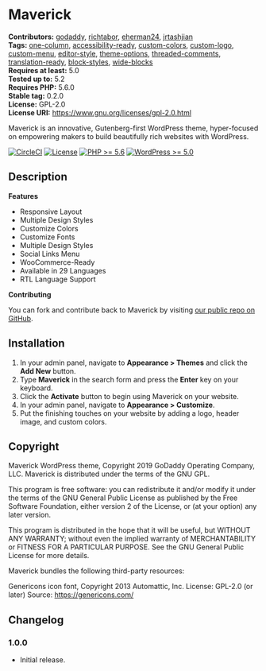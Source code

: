 # Maverick #
**Contributors:** [godaddy](https://profiles.wordpress.org/godaddy), [richtabor](https://profiles.wordpress.org/richtabor), [eherman24](https://profiles.wordpress.org/eherman24), [jrtashjian](https://profiles.wordpress.org/jrtashjian)  
**Tags:**              [one-column](https://wordpress.org/themes/tags/one-column/), [accessibility-ready](https://wordpress.org/themes/tags/accessibility-ready/), [custom-colors](https://wordpress.org/themes/tags/custom-colors/), [custom-logo](https://wordpress.org/themes/tags/custom-logo/), [custom-menu](https://wordpress.org/themes/tags/custom-menu/), [editor-style](https://wordpress.org/themes/tags/editor-style/), [theme-options](https://wordpress.org/themes/tags/theme-options/), [threaded-comments](https://wordpress.org/themes/tags/threaded-comments/), [translation-ready](https://wordpress.org/themes/tags/translation-ready/), [block-styles](https://wordpress.org/themes/tags/block-styles/), [wide-blocks](https://wordpress.org/themes/tags/wide-blocks/)  
**Requires at least:** 5.0  
**Tested up to:**      5.2  
**Requires PHP:**      5.6.0  
**Stable tag:**        0.2.0  
**License:**           GPL-2.0  
**License URI:**       https://www.gnu.org/licenses/gpl-2.0.html  

Maverick is an innovative, Gutenberg-first WordPress theme, hyper-focused on empowering makers to build beautifully rich websites with WordPress.

[![CircleCI](https://circleci.com/gh/godaddy/wp-project-maverick.svg?style=svg)](https://circleci.com/gh/godaddy/wp-project-maverick) [![License](https://img.shields.io/badge/license-GPL--2.0-brightgreen.svg)](https://github.com/godaddy/wp-maverick-theme/blob/master/license.txt) [![PHP >= 5.6](https://img.shields.io/badge/php-%3E=%205.6-8892bf.svg)](https://secure.php.net/supported-versions.php) [![WordPress >= 5.0](https://img.shields.io/badge/wordpress-%3E=%205.0-blue.svg)](https://wordpress.org/download/release-archive/)  

## Description ##

**Features**

* Responsive Layout
* Multiple Design Styles
* Customize Colors
* Customize Fonts
* Multiple Design Styles
* Social Links Menu
* WooCommerce-Ready
* Available in 29 Languages
* RTL Language Support

**Contributing**

You can fork and contribute back to Maverick by visiting [our public repo on GitHub](https://github.com/godaddy/wp-maverick-theme).

## Installation ##

1. In your admin panel, navigate to **Appearance > Themes** and click the **Add New** button.
2. Type **Maverick** in the search form and press the **Enter** key on your keyboard.
3. Click the **Activate** button to begin using Maverick on your website.
4. In your admin panel, navigate to **Appearance > Customize**.
5. Put the finishing touches on your website by adding a logo, header image, and custom colors.

## Copyright ##

Maverick WordPress theme, Copyright 2019 GoDaddy Operating Company, LLC.
Maverick is distributed under the terms of the GNU GPL.

This program is free software: you can redistribute it and/or modify
it under the terms of the GNU General Public License as published by
the Free Software Foundation, either version 2 of the License, or
(at your option) any later version.

This program is distributed in the hope that it will be useful,
but WITHOUT ANY WARRANTY; without even the implied warranty of
MERCHANTABILITY or FITNESS FOR A PARTICULAR PURPOSE. See the
GNU General Public License for more details.

Maverick bundles the following third-party resources:

Genericons icon font, Copyright 2013 Automattic, Inc.
License: GPL-2.0 (or later)
Source: https://genericons.com/

## Changelog ##

### 1.0.0 ###
* Initial release.
